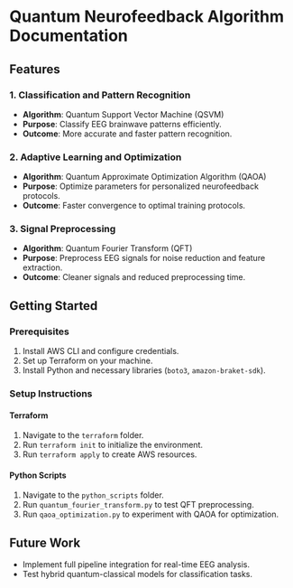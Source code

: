 
# Quantum Neurofeedback Algorithm Documentation

## Features

### 1. Classification and Pattern Recognition
- **Algorithm**: Quantum Support Vector Machine (QSVM)
- **Purpose**: Classify EEG brainwave patterns efficiently.
- **Outcome**: More accurate and faster pattern recognition.

### 2. Adaptive Learning and Optimization
- **Algorithm**: Quantum Approximate Optimization Algorithm (QAOA)
- **Purpose**: Optimize parameters for personalized neurofeedback protocols.
- **Outcome**: Faster convergence to optimal training protocols.

### 3. Signal Preprocessing
- **Algorithm**: Quantum Fourier Transform (QFT)
- **Purpose**: Preprocess EEG signals for noise reduction and feature extraction.
- **Outcome**: Cleaner signals and reduced preprocessing time.

## Getting Started

### Prerequisites
1. Install AWS CLI and configure credentials.
2. Set up Terraform on your machine.
3. Install Python and necessary libraries (`boto3`, `amazon-braket-sdk`).

### Setup Instructions

#### Terraform
1. Navigate to the `terraform` folder.
2. Run `terraform init` to initialize the environment.
3. Run `terraform apply` to create AWS resources.

#### Python Scripts
1. Navigate to the `python_scripts` folder.
2. Run `quantum_fourier_transform.py` to test QFT preprocessing.
3. Run `qaoa_optimization.py` to experiment with QAOA for optimization.

## Future Work
- Implement full pipeline integration for real-time EEG analysis.
- Test hybrid quantum-classical models for classification tasks.
